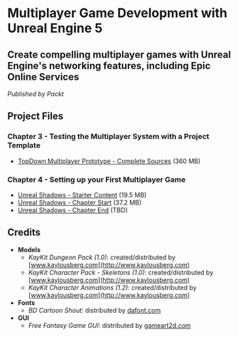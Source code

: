 # Multiplayer Game Development with Unreal Engine 5

## Create compelling multiplayer games with Unreal Engine's networking features, including Epic Online Services

_Published by Packt_

## Project Files

### Chapter 3 - Testing the Multiplayer System with a Project Template

* [TopDown Multiplayer Prototype - Complete Sources](https://github.com/PacktPublishing/Multiplayer-Game-Development-with-Unreal-Engine-5/releases/download/prototype_v1.0/TopDown_Multiplayer.zip) (360 MB)

### Chapter 4 - Setting up your First Multiplayer Game

* [Unreal Shadows - Starter Content](https://github.com/PacktPublishing/Multiplayer-Game-Development-with-Unreal-Engine-5/releases/download/ue-starter-content/UnrealShadows-StarterContent.zip) (19.5 MB)
* [Unreal Shadows - Chapter Start](https://github.com/PacktPublishing/Multiplayer-Game-Development-with-Unreal-Engine-5/releases/download/us-project-start/UnrealShadows_LOTL-ProjectStart.zip) (37.2 MB)
* [Unreal Shadows - Chapter End]() (TBD)

## Credits

* **Models**
   * _KayKit Dungeon Pack (1.0)_: created/distributed by [www.kaylousberg.com](http://www.kaylousberg.com)
   * _KayKit Character Pack - Skeletons (1.0)_: created/distributed by [www.kaylousberg.com](http://www.kaylousberg.com)
   * _KayKit Character Animations (1.2)_: created/distributed by [www.kaylousberg.com](http://www.kaylousberg.com)
* **Fonts**
   * _BD Cartoon Shout_: distributed by [dafont.com](https://www.dafont.com/it/bd-cartoon-shout.font)
* **GUI**
   * _Free Fantasy Game GUI_: distributed by [gameart2d.com](https://www.gameart2d.com/)
